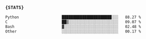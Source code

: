 ### `{STATS}` 
<!--START_SECTION:waka-->

```txt
Python                   ██████████████████████░░░   88.27 %
C                        ██▒░░░░░░░░░░░░░░░░░░░░░░   09.07 %
Bash                     ▓░░░░░░░░░░░░░░░░░░░░░░░░   02.48 %
Other                    ░░░░░░░░░░░░░░░░░░░░░░░░░   00.17 %
```

<!--END_SECTION:waka-->
